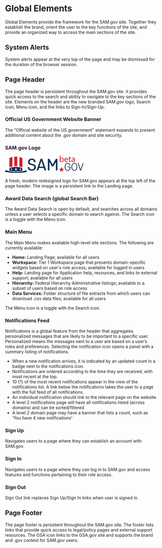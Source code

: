 # Global Elements

Global Elements provide the framework for the SAM.gov site. Together they establish the brand, orient the user to the key functions of the site, and provide an organized way to access the main sections of the site.  

## System Alerts
System alerts appear at the very top of the page and may be dismissed for the duration of the browser session.

## Page Header

The page header is persistent throughout the SAM.gov site. It provides quick access to the search and ability to navigate to the key sections of the site. Elements on the header are the new branded SAM.gov logo, Search icon, Menu icon, and the links to Sign-In/Sign-Up.

### Official US Government Website Banner

The "Official website of the US government" statement expands to present additional content about the .gov domain and site security.

### SAM.gov Logo

![beta SAM.gov logo](/src/assets/img/sam-r9-logo-color.png)

A fresh, modern redesigned logo for SAM.gov appears at the top left of the page header. The image is a persistent link to the Landing page.

### Award Data Search (global Search Bar)

The Award Data Search is open by default, and searches across all domains unless a user selects a specific domain to search against. The Search icon is a toggle with the Menu icon.  

### Main Menu

The Main Menu makes available high-level site sections. The following are currently available:
- **Home:** Landing Page; available for all users
- **Workspace:** Tier 1 Workspace page that presents domain-specific widgets based on user's role access; available for logged in users
- **Help:** Landing page for Application help, resources, and links to external support; available for all users   
- **Hierarchy:** Federal Hierarchy Administrative listings; available to a subset of users based on role access
- **Data Services:** Folder structure of file extracts from which users can download .csv data files; available for all users

The Menu icon is a toggle with the Search icon.

### Notifications Feed
Notifications is a global feature from the header that aggregates personalized messages that are likely to be important to a specific user. Personalized means the messages sent to a user are based on a user’s roles and preferences. Selecting the notification icon opens a panel with a summary listing of notifications. 

- When a new notification arrives, it is indicated by an updated count in a badge next to the notifications icon.
- Notifications are ordered according to the time they are received, with most recent at the top.
- 10 (?) of the most recent notifications appear in the view of the notifications list. A link below the notifications takes the user to a page with the full feed of all notifications.
- An individual notification should link to the relevant page on the website.
- A level 2 notifications page will have all notifications listed (across domains) and can be sorted/filtered
- A level 2 domain page may have a banner that lists a count, such as ‘You have 4 new notifications’

### Sign Up
Navigates users to a page where they can establish an account with SAM.gov.

### Sign In
Navigates users to a page where they can log in to SAM.gov and access features and functions pertaining to their role access.

### Sign Out
Sign Out link replaces Sign Up/Sign In links when user is signed in.

## Page Footer

The page footer is persistent throughout the SAM.gov site. The footer lists links that provide quick access to legal/policy pages and external support resources. The GSA icon links to the GSA.gov site and supports the brand and .gov context for SAM.gov users.